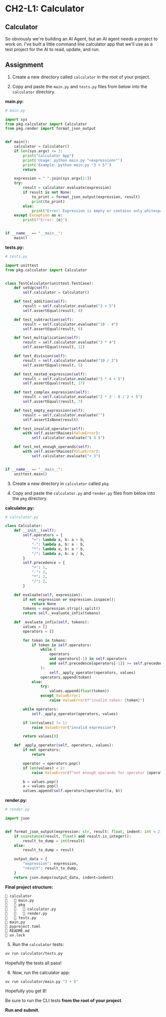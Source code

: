 # CH2-L1: Calculator

## Calculator

So obviously we're building an AI Agent, but an AI agent needs a project to work on. I've built a little command line calculator app that we'll use as a test project for the AI to read, update, and run.

## Assignment

1. Create a new directory called `calculator` in the root of your project.

2. Copy and paste the `main.py` and `tests.py` files from below into the `calculator` directory.

**main.py:**
```python
# main.py

import sys
from pkg.calculator import Calculator
from pkg.render import format_json_output


def main():
    calculator = Calculator()
    if len(sys.argv) <= 1:
        print("Calculator App")
        print('Usage: python main.py "<expression>"')
        print('Example: python main.py "3 + 5"')
        return

    expression = " ".join(sys.argv[1:])
    try:
        result = calculator.evaluate(expression)
        if result is not None:
            to_print = format_json_output(expression, result)
            print(to_print)
        else:
            print("Error: Expression is empty or contains only whitespace.")
    except Exception as e:
        print(f"Error: {e}")


if __name__ == "__main__":
    main()
```

**tests.py:**
```python
# tests.py

import unittest
from pkg.calculator import Calculator


class TestCalculator(unittest.TestCase):
    def setUp(self):
        self.calculator = Calculator()

    def test_addition(self):
        result = self.calculator.evaluate("3 + 5")
        self.assertEqual(result, 8)

    def test_subtraction(self):
        result = self.calculator.evaluate("10 - 4")
        self.assertEqual(result, 6)

    def test_multiplication(self):
        result = self.calculator.evaluate("3 * 4")
        self.assertEqual(result, 12)

    def test_division(self):
        result = self.calculator.evaluate("10 / 2")
        self.assertEqual(result, 5)

    def test_nested_expression(self):
        result = self.calculator.evaluate("3 * 4 + 5")
        self.assertEqual(result, 17)

    def test_complex_expression(self):
        result = self.calculator.evaluate("2 * 3 - 8 / 2 + 5")
        self.assertEqual(result, 7)

    def test_empty_expression(self):
        result = self.calculator.evaluate("")
        self.assertIsNone(result)

    def test_invalid_operator(self):
        with self.assertRaises(ValueError):
            self.calculator.evaluate("$ 3 5")

    def test_not_enough_operands(self):
        with self.assertRaises(ValueError):
            self.calculator.evaluate("+ 3")


if __name__ == "__main__":
    unittest.main()
```

3. Create a new directory in `calculator` called `pkg`.

4. Copy and paste the `calculator.py` and `render.py` files from below into the `pkg` directory.

**calculator.py:**
```python
# calculator.py

class Calculator:
    def __init__(self):
        self.operators = {
            "+": lambda a, b: a + b,
            "-": lambda a, b: a - b,
            "*": lambda a, b: a * b,
            "/": lambda a, b: a / b,
        }
        self.precedence = {
            "+": 1,
            "-": 1,
            "*": 2,
            "/": 2,
        }

    def evaluate(self, expression):
        if not expression or expression.isspace():
            return None
        tokens = expression.strip().split()
        return self._evaluate_infix(tokens)

    def _evaluate_infix(self, tokens):
        values = []
        operators = []

        for token in tokens:
            if token in self.operators:
                while (
                    operators
                    and operators[-1] in self.operators
                    and self.precedence[operators[-1]] >= self.precedence[token]
                ):
                    self._apply_operator(operators, values)
                operators.append(token)
            else:
                try:
                    values.append(float(token))
                except ValueError:
                    raise ValueError(f"invalid token: {token}")

        while operators:
            self._apply_operator(operators, values)

        if len(values) != 1:
            raise ValueError("invalid expression")

        return values[0]

    def _apply_operator(self, operators, values):
        if not operators:
            return

        operator = operators.pop()
        if len(values) < 2:
            raise ValueError(f"not enough operands for operator {operator}")

        b = values.pop()
        a = values.pop()
        values.append(self.operators[operator](a, b))
```

**render.py:**
```python
# render.py

import json


def format_json_output(expression: str, result: float, indent: int = 2) -> str:
    if isinstance(result, float) and result.is_integer():
        result_to_dump = int(result)
    else:
        result_to_dump = result

    output_data = {
        "expression": expression,
        "result": result_to_dump,
    }
    return json.dumps(output_data, indent=indent)
```

**Final project structure:**
```
   calculator
      main.py
      pkg
         calculator.py
         render.py
      tests.py
   main.py
   pyproject.toml
   README.md
   uv.lock
```

5. Run the `calculator` tests:

```bash
uv run calculator/tests.py
```

Hopefully the tests all pass!

6. Now, run the calculator app:

```bash
uv run calculator/main.py "3 + 5"
```

Hopefully you get 8!

Be sure to run the CLI tests **from the root of your project**.

**Run and submit.**